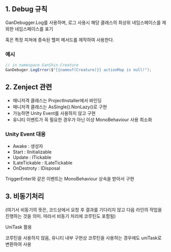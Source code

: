 
## 1. Debug 규칙

GanDebugger.Log를 사용하며, 로그 사용시 해당 클래스의 최상위 네임스페이스를 제외한 네임스페이스를 표기

혹은 특정 피쳐에 종속된 헬퍼 메서드를 제작하여 사용한다.

### 예시


```C#
// in namespace GanShin.Creature
GanDebuger.LogError($"[{nameof(Creature)}] actionMap is null!");
```

## 2. Zenject 관련

- 매니저격 클래스는 ProjectInstaller에서 바인딩
- 매니저격 클래스는 AsSingle().NonLazy()로 구현
- 가능하면 Unity Event를 사용하지 않고 구현
- 유니티 이벤트가 꼭 필요한 경우가 아닌 이상 MonoBehaviour 사용 최소화

### Unity Event 대응

- Awake : 생성자
- Start : IInitializable
- Update : ITickable
- ILateTickable : ILateTickable
- OnDestroty : IDisposal

TriggerEnter와 같은 이벤트는 MonoBehaviour 상속을 받아서 구현

## 3. 비동기처리

(여기서 비동기의 뜻은, 코드상에서 요청 후 결과를 기다리지 않고 다음 라인의 작업을 진행하는 것을 의미. 따라서 비동기 처리에 코루틴도 포함됨)

UniTask 활용

코루틴을 사용하지 않음, 유니티 내부 구현상 코루틴을 사용하는 경우에도 uniTask로 변환하여 사용
